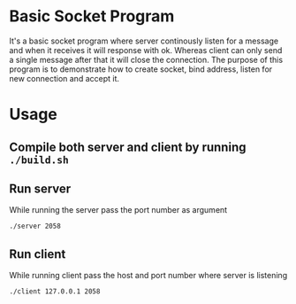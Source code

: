 # Basic Socket Program
It's a basic socket program where server continously listen for a message and when it receives it will response with ok.
Whereas client can only send a single message after that it will close the connection. The purpose of this program is to demonstrate
how to create socket, bind address, listen for new connection and accept it.

# Usage
## Compile both server and client by running `./build.sh`

## Run server
While running the server pass the port number as argument
```bash
./server 2058
```

## Run client
While running client pass the host and port number where server is listening
```bash
./client 127.0.0.1 2058
```
